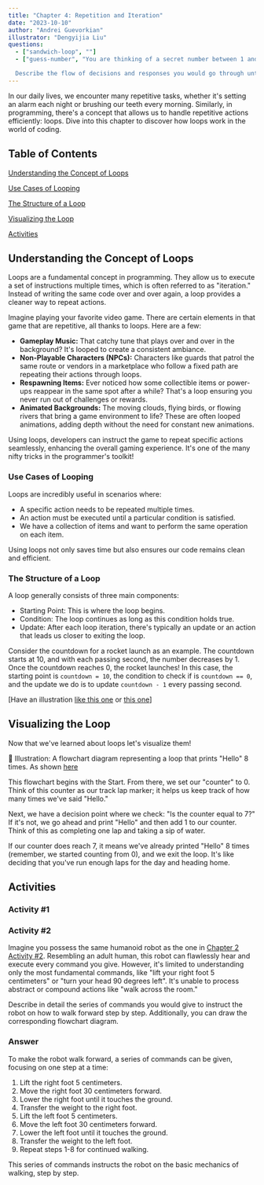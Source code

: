 ```yaml
---
title: "Chapter 4: Repetition and Iteration"
date: "2023-10-10"
author: "Andrei Guevorkian"
illustrator: "Dengyijia Liu"
questions:
  - ["sandwich-loop", ""]
  - ["guess-number", "You are thinking of a secret number between 1 and 100, and you ask your friend to guess it. If their guess is too high, you respond with \"Too high\". If their guess is too low, you say \"Too low\". Your friend continues guessing based on your feedback until they correctly guess the secret number.

  Describe the flow of decisions and responses you would go through until the correct number is identified, as if you were instructing someone to create a flowchart for the game."]
---
```


In our daily lives, we encounter many repetitive tasks, whether it's setting an alarm each night or brushing our teeth every morning. Similarly, in programming, there's a concept that allows us to handle repetitive actions efficiently: loops. Dive into this chapter to discover how loops work in the world of coding.

## Table of Contents

[Understanding the Concept of Loops](#understanding-the-concept-of-loops)

[Use Cases of Looping](#use-cases-of-looping)

[The Structure of a Loop](#the-structure-of-a-loop)

[Visualizing the Loop](#visualizing-the-loop)

[Activities](#activities)

## Understanding the Concept of Loops

Loops are a fundamental concept in programming. They allow us to execute a set of instructions multiple times, which is often referred to as "iteration." Instead of writing the same code over and over again, a loop provides a cleaner way to repeat actions.

Imagine playing your favorite video game. There are certain elements in that game that are repetitive, all thanks to loops. Here are a few:

- **Gameplay Music:** That catchy tune that plays over and over in the background? It's looped to create a consistent ambiance.
- **Non-Playable Characters (NPCs):** Characters like guards that patrol the same route or vendors in a marketplace who follow a fixed path are repeating their actions through loops.
- **Respawning Items:** Ever noticed how some collectible items or power-ups reappear in the same spot after a while? That's a loop ensuring you never run out of challenges or rewards.
- **Animated Backgrounds:** The moving clouds, flying birds, or flowing rivers that bring a game environment to life? These are often looped animations, adding depth without the need for constant new animations.

Using loops, developers can instruct the game to repeat specific actions seamlessly, enhancing the overall gaming experience. It's one of the many nifty tricks in the programmer's toolkit!

### Use Cases of Looping

Loops are incredibly useful in scenarios where:

- A specific action needs to be repeated multiple times.
- An action must be executed until a particular condition is satisfied.
- We have a collection of items and want to perform the same operation on each item.

Using loops not only saves time but also ensures our code remains clean and efficient.

### The Structure of a Loop

A loop generally consists of three main components:

- Starting Point: This is where the loop begins.
- Condition: The loop continues as long as this condition holds true.
- Update: After each loop iteration, there's typically an update or an action that leads us closer to exiting the loop.

Consider the countdown for a rocket launch as an example. The countdown starts at 10, and with each passing second, the number decreases by 1. Once the countdown reaches 0, the rocket launches! In this case, the starting point is `countdown = 10`, the condition to check if is `countdown == 0`, and the update we do is to update `countdown - 1` every passing second.

[Have an illustration [like this one](https://www.google.com/url?sa=i&url=https%3A%2F%2Fwww.quora.com%2FHow-do-I-visualize-a-loop-in-C-programming&psig=AOvVaw3nEYgUSEy0vJgFHnHPCkYu&ust=1697055905206000&source=images&cd=vfe&opi=89978449&ved=0CBEQjRxqFwoTCJiF5Iao7IEDFQAAAAAdAAAAABAD) or [this one](https://miro.medium.com/v2/resize:fit:1400/format:webp/1*IMUHWrK8w_b_t25ZYRm47g.png)]

## Visualizing the Loop

Now that we've learned about loops let's visualize them!

🎨 Illustration: A flowchart diagram representing a loop that prints "Hello" 8 times. As shown [here](https://www.google.com/url?sa=i&url=https%3A%2F%2Fonline.visual-paradigm.com%2Fdiagrams%2Ftemplates%2Fflowchart%2Fflowchart-example-using-loop%2F&psig=AOvVaw3eXjygPKUVObcEHkNF7kqV&ust=1697038491315000&source=images&cd=vfe&opi=89978449&ved=0CBEQjRxqFwoTCJDMkZbn64EDFQAAAAAdAAAAABAX)

This flowchart begins with the Start. From there, we set our "counter" to 0. Think of this counter as our track lap marker; it helps us keep track of how many times we've said "Hello."

Next, we have a decision point where we check: "Is the counter equal to 7?" If it's not, we go ahead and print "Hello" and then add 1 to our counter. Think of this as completing one lap and taking a sip of water.

If our counter does reach 7, it means we've already printed "Hello" 8 times (remember, we started counting from 0), and we exit the loop. It's like deciding that you've run enough laps for the day and heading home.

## Activities

### Activity #1

### Activity #2

Imagine you possess the same humanoid robot as the one in [Chapter 2 Activity #2](./chapter2.md#activity-2). Resembling an adult human, this robot can flawlessly hear and execute every command you give. However, it's limited to understanding only the most fundamental commands, like "lift your right foot 5 centimeters" or "turn your head 90 degrees left". It's unable to process abstract or compound actions like "walk across the room."

Describe in detail the series of commands you would give to instruct the robot on how to walk forward step by step. Additionally, you can draw the corresponding flowchart diagram.

### Answer

To make the robot walk forward, a series of commands can be given, focusing on one step at a time:

1. Lift the right foot 5 centimeters.
2. Move the right foot 30 centimeters forward.
3. Lower the right foot until it touches the ground.
4. Transfer the weight to the right foot.
5. Lift the left foot 5 centimeters.
6. Move the left foot 30 centimeters forward.
7. Lower the left foot until it touches the ground.
8. Transfer the weight to the left foot.
9. Repeat steps 1-8 for continued walking.

This series of commands instructs the robot on the basic mechanics of walking, step by step.

<!-- [Flowchart diagram] -->
